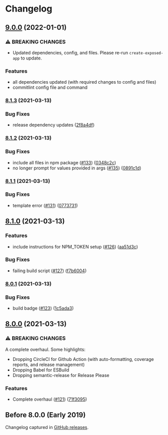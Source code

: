 # Changelog

<!-- markdownlint-disable -->

## [9.0.0](https://github.com/iamturns/create-exposed-app/compare/v8.1.3...v9.0.0) (2022-01-01)

### ⚠ BREAKING CHANGES

- Updated dependencies, config, and files. Please re-run `create-exposed-app` to update.

### Features

- all dependencies updated (with required changes to config and files)
- commitlint config file and command

### [8.1.3](https://www.github.com/iamturns/create-exposed-app/compare/v8.1.2...v8.1.3) (2021-03-13)

### Bug Fixes

- release dependency updates ([2f8a4df](https://www.github.com/iamturns/create-exposed-app/commit/2f8a4dfcdb27ab556ff7394a0d7af690b72fa6fc))

### [8.1.2](https://www.github.com/iamturns/create-exposed-app/compare/v8.1.1...v8.1.2) (2021-03-13)

### Bug Fixes

- include all files in npm package ([#133](https://www.github.com/iamturns/create-exposed-app/issues/133)) ([0348c2c](https://www.github.com/iamturns/create-exposed-app/commit/0348c2c49c01527f6ad7db118a4bc099c29fd902))
- no longer prompt for values provided in args ([#135](https://www.github.com/iamturns/create-exposed-app/issues/135)) ([0891c1d](https://www.github.com/iamturns/create-exposed-app/commit/0891c1dfb3a2ca7da27c64a28158bb0020011479))

### [8.1.1](https://www.github.com/iamturns/create-exposed-app/compare/v8.1.0...v8.1.1) (2021-03-13)

### Bug Fixes

- template error ([#131](https://www.github.com/iamturns/create-exposed-app/issues/131)) ([0773731](https://www.github.com/iamturns/create-exposed-app/commit/0773731fde6903891eedab6adb11474592aa7b32))

## [8.1.0](https://www.github.com/iamturns/create-exposed-app/compare/v8.0.1...v8.1.0) (2021-03-13)

### Features

- include instructions for NPM_TOKEN setup ([#126](https://www.github.com/iamturns/create-exposed-app/issues/126)) ([aa51d3c](https://www.github.com/iamturns/create-exposed-app/commit/aa51d3cb7641eed6ea39487f570d39de256988fa))

### Bug Fixes

- failing build script ([#127](https://www.github.com/iamturns/create-exposed-app/issues/127)) ([f7b6004](https://www.github.com/iamturns/create-exposed-app/commit/f7b60044c860854a916df0141f6ba96086d0f375))

### [8.0.1](https://www.github.com/iamturns/create-exposed-app/compare/v8.0.0...v8.0.1) (2021-03-13)

### Bug Fixes

- build badge ([#123](https://www.github.com/iamturns/create-exposed-app/issues/123)) ([1c5ada3](https://www.github.com/iamturns/create-exposed-app/commit/1c5ada36509579bb907ad725a497f0d3008b81e2))

## [8.0.0](https://www.github.com/iamturns/create-exposed-app/compare/v7.2.0...v8.0.0) (2021-03-13)

### ⚠ BREAKING CHANGES

A complete overhaul. Some highlights:

- Dropping CircleCI for Github Action (with auto-formatting, coverage reports, and release management)
- Dropping Babel for ESBuild
- Dropping semantic-release for Release Please

### Features

- Complete overhaul ([#121](https://www.github.com/iamturns/create-exposed-app/issues/121)) ([71f3095](https://www.github.com/iamturns/create-exposed-app/commit/71f3095e86a370285664903a9a73c7058d747c22))

## Before 8.0.0 (Early 2019)

Changelog captured in [GitHub releases](https://github.com/iamturns/create-exposed-app/releases).
